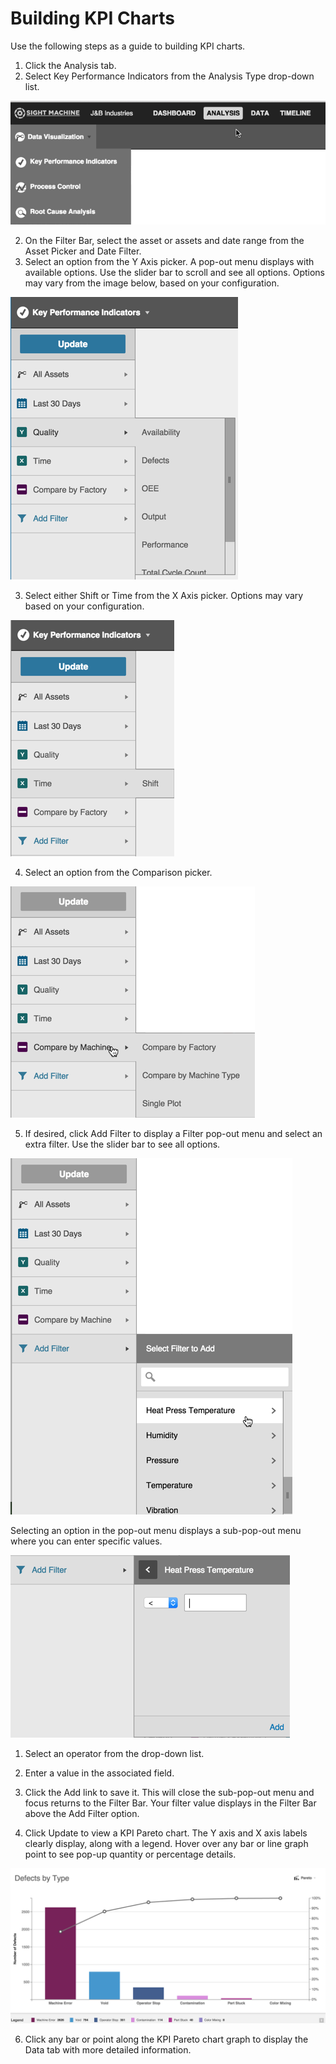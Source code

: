 # Building KPI Charts

 Use the following steps as a guide to building KPI charts.
 
 1. Click the Analysis tab.
 2. Select Key Performance Indicators from the Analysis Type drop-down list.

![](analysisTabTopOptionsE.png)

 2. On the Filter Bar, select the asset or assets and date range from the Asset Picker and Date Filter.
 3. Select an option from the Y Axis picker. A pop-out menu displays with available options. Use the slider bar to scroll and see all options. Options may vary from the image below, based on your configuration.
 
 ![](analysisTabYAxisE.png)
 
 3. Select either Shift or Time from the X Axis picker. Options may vary based on your configuration.

![](analysisTabXAxisE.png)
 
 
 4. Select an option from the Comparison picker.
  
  ![](analysisTabComparisonPickerE.png)
  
 5. If desired, click Add Filter to display a Filter pop-out menu and select an extra filter. Use the slider bar to see all options.

![](analysisTabFilteraE.png)


Selecting an option in the pop-out menu displays a sub-pop-out menu where you can enter specific values.

![](analysisTabFilterbE.png)

   1. Select an operator from the drop-down list.
   2. Enter a value in the associated field.
   3. Click the Add link to save it. This will close the sub-pop-out menu and focus returns to the Filter Bar. Your filter value displays in the Filter Bar above the Add Filter option.

 5. Click Update to view a KPI Pareto chart. The Y axis and X axis labels clearly display, along with a legend. Hover over any bar or line graph point to see pop-up quantity or percentage details.

![](analysisTabResultsE.png)

 6. Click any bar or point along the KPI Pareto chart graph to display the Data tab with more detailed information.